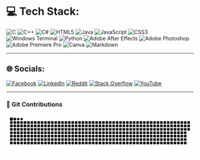 
<!--<h1 align="center">Welcome to my GitHub homepage 🚬</h1> 
<h3 align="center">I'm just an amateur.</h3>-->

# 💻 Tech Stack:
![C](https://img.shields.io/badge/c-%2300599C.svg?style=for-the-badge&logo=c&logoColor=white) ![C++](https://img.shields.io/badge/c++-%2300599C.svg?style=for-the-badge&logo=c%2B%2B&logoColor=white) ![C#](https://img.shields.io/badge/c%23-%23239120.svg?style=for-the-badge&logo=csharp&logoColor=white) ![HTML5](https://img.shields.io/badge/html5-%23E34F26.svg?style=for-the-badge&logo=html5&logoColor=white) ![Java](https://img.shields.io/badge/java-%23ED8B00.svg?style=for-the-badge&logo=openjdk&logoColor=white) ![JavaScript](https://img.shields.io/badge/javascript-%23323330.svg?style=for-the-badge&logo=javascript&logoColor=%23F7DF1E) ![CSS3](https://img.shields.io/badge/css3-%231572B6.svg?style=for-the-badge&logo=css3&logoColor=white) ![Windows Terminal](https://img.shields.io/badge/Windows%20Terminal-%234D4D4D.svg?style=for-the-badge&logo=windows-terminal&logoColor=white) ![Python](https://img.shields.io/badge/python-3670A0?style=for-the-badge&logo=python&logoColor=ffdd54) ![Adobe After Effects](https://img.shields.io/badge/Adobe%20After%20Effects-9999FF.svg?style=for-the-badge&logo=Adobe%20After%20Effects&logoColor=white) ![Adobe Photoshop](https://img.shields.io/badge/adobe%20photoshop-%2331A8FF.svg?style=for-the-badge&logo=adobe%20photoshop&logoColor=white) ![Adobe Premiere Pro](https://img.shields.io/badge/Adobe%20Premiere%20Pro-9999FF.svg?style=for-the-badge&logo=Adobe%20Premiere%20Pro&logoColor=white) ![Canva](https://img.shields.io/badge/Canva-%2300C4CC.svg?style=for-the-badge&logo=Canva&logoColor=white) ![Markdown](https://img.shields.io/badge/markdown-%23000000.svg?style=for-the-badge&logo=markdown&logoColor=white)
___
## 🌐 Socials:
[![Facebook](https://img.shields.io/badge/Facebook-%231877F2.svg?logo=Facebook&logoColor=white)](https://www.facebook.com/qhung72zz) [![LinkedIn](https://img.shields.io/badge/LinkedIn-%230077B5.svg?logo=linkedin&logoColor=white)](https://linkedin.com/in/hungsct1702) [![Reddit](https://img.shields.io/badge/Reddit-%23FF4500.svg?logo=Reddit&logoColor=white)](https://reddit.com/user/simp725) [![Stack Overflow](https://img.shields.io/badge/-Stackoverflow-FE7A16?logo=stack-overflow&logoColor=white)](https://stackoverflow.com/users/23114801) [![YouTube](https://img.shields.io/badge/YouTube-%23FF0000.svg?logo=YouTube&logoColor=white)](https://youtube.com/@imhung1702) 
___

### 🐍 Git Contributions
<img src="https://raw.githubusercontent.com/hungsct1702/hungsct1702/output/snake.svg" alt="Snake animation" />








